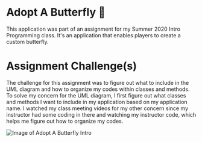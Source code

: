 # Adopt A Butterfly :butterfly:
This application was part of an assignment for my Summer 2020 Intro Programming class. It's an application that enables players to create a custom 
butterfly.

# Assignment Challenge(s)
The challenge for this assignment was to figure out what to include in the UML diagram and how to organize my codes within classes and methods. To solve my concern for the UML diagram, I first figure out what classes and methods I want to include in my application based on my application name. I watched my class meeting videos for my other concern since my instructor had some coding in there and watching my instructor code, which helps me figure out how to organize my codes.


![Image of Adopt A Butterfly Intro](https://user-images.githubusercontent.com/67672827/88245790-0e78a080-cc5e-11ea-815c-4ba40d0e567f.png)
